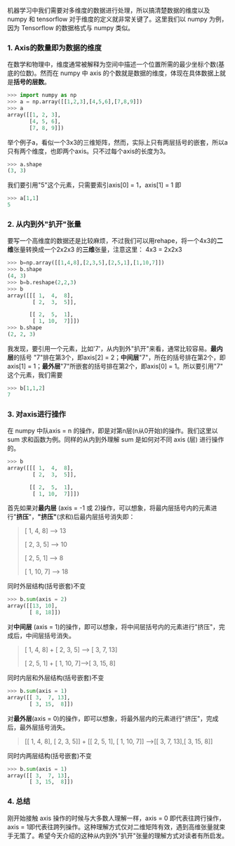 机器学习中我们需要对多维度的数据进行处理，所以搞清楚数据的维度以及numpy 和 tensorflow 对于维度的定义就非常关键了。这里我们以 numpy 为例，因为 Tensorflow 的数据格式与 numpy 类似。

### 1. Axis的数量即为数据的维度

在数学和物理中，维度通常被解释为空间中描述一个位置所需的最少坐标个数(基底的位数)。然而在 numpy 中 axis  的个数就是数据的维度，体现在具体数据上就是**括号的层数**。

```python
>>> import numpy as np
>>> a = np.array([[1,2,3],[4,5,6],[7,8,9]])
>>> a
array([[1, 2, 3],
       [4, 5, 6],
       [7, 8, 9]])
```

举个例子a，看似一个3x3的三维矩阵，然而，实际上只有两层括号的嵌套，所以a只有两个维度，也即两个axis。只不过每个axis的长度为3。

```python
>>> a.shape
(3, 3)
```

我们要引用"5"这个元素，只需要索引axis[0] = 1，axis[1] = 1 即 

```python
>>> a[1,1]
5
```

### 2. 从内到外"扒开"张量

要写一个高维度的数据还是比较麻烦，不过我们可以用rehape，将一个4x3的**二维**张量转换成一个2x2x3 的**三维**张量，注意这里： 4x3 = 2x2x3 

```python
>>> b=np.array([[1,4,8],[2,3,5],[2,5,1],[1,10,7]])    
>>> b.shape
(4, 3)
>>> b=b.reshape(2,2,3)
>>> b
array([[[ 1,  4,  8],
        [ 2,  3,  5]],

       [[ 2,  5,  1],
        [ 1, 10,  7]]])
>>> b.shape
(2, 2, 3)
```

我发现，要引用一个元素，比如'7'，从内到外"扒开"来看，通常比较容易。**最内层**的括号 "7"排在第3个，即axis[2] = 2；**中间层**"7"，所在的括号排在第2个，即 axis[1] = 1；**最外层**"7"所嵌套的括号排在第2个，即axis[0] = 1。所以要引用"7" 这个元素，我们需要

```python
>>> b[1,1,2]
7
```

### 3. 对axis进行操作

在 numpy 中队axis = n 的操作，即是对第n层(n从0开始)的操作。我们这里以 sum 求和函数为例。同样的从内到外理解 sum 是如何对不同 axis (层) 进行操作的。

```python
>>> b
array([[[ 1,  4,  8],
        [ 2,  3,  5]],

       [[ 2,  5,  1],
        [ 1, 10,  7]]])
```

首先如果对**最内层** (axis = -1 或 2)操作，可以想象，将最内层括号内的元素进行"**挤压**"，**"挤压"**(求和)后最内层括号消失即：

>[ 1,  4,  8] —> 13
>
>[ 2,  3,  5] —> 10
>
>[ 2,  5,  1] —> 8
>
>[ 1, 10,  7] —> 18

同时外层结构(括号嵌套)不变

```python
>>> b.sum(axis = 2)
array([[13, 10],
       [ 8, 18]])
```

对**中间层** (axis = 1)的操作，即可以想象，将中间层括号内的元素进行"挤压"，完成后，中间层括号消失。

> [ 1,  4,  8] + [ 2,  3,  5] —> [ 3,  7, 13]
>
> [ 2,  5,  1] + [ 1, 10,  7]—>[ 3, 15,  8]

同时内层和外层结构(括号嵌套)不变

```python
>>> b.sum(axis = 1)
array([[ 3,  7, 13],
       [ 3, 15,  8]])
```

对**最外层**(axis = 0)的操作，即可以想象，将最外层内的元素进行"挤压"，完成后，最外层括号消失。

> [[ 1, 4, 8], [ 2,  3,  5]] + [[ 2,  5,  1], [ 1, 10,  7]] —>[[ 3,  7, 13],[ 3, 15,  8]]

同时内两层结构(括号嵌套)不变

```python
>>> b.sum(axis = 1)
array([[ 3,  7, 13],
       [ 3, 15,  8]])
```

### 4. 总结

刚开始接触 axis 操作的时候与大多数人理解一样，axis = 0 即代表往跨行操作，axis = 1即代表往跨列操作。这种理解方式仅对二维矩阵有效，遇到高维张量就束手无策了。希望今天介绍的这种从内到外"扒开"张量的理解方式对读者有所启发。